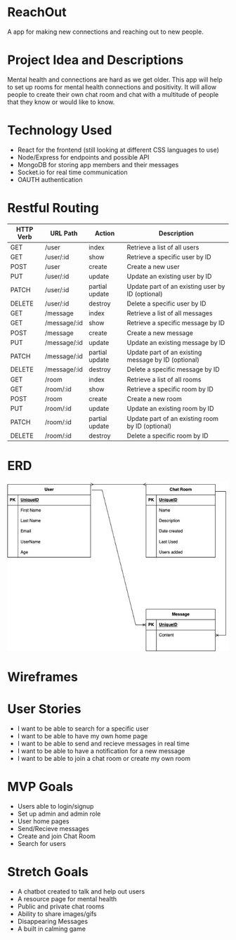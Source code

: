 # ReachOut
A app for making new connections and reaching out to new people.

# Project Idea and Descriptions
Mental health and connections are hard as we get older. This app will help to set up rooms for mental health connections and positivity. It will allow people to create their own chat room and chat with a multitude of people that they know or would like to know.

# Technology Used
- React for the frontend (still looking at different CSS languages to use)
- Node/Express for endpoints and possible API
- MongoDB for storing app members and their messages
- Socket.io for real time communication
- OAUTH authentication

# Restful Routing
| HTTP Verb | URL Path         | Action         | Description                                            |
| --------- | ---------------- | -------------- | ------------------------------------------------------ |
| GET       | /user            | index          | Retrieve a list of all users                           |
| GET       | /user/:id        | show           | Retrieve a specific user by ID                         |
| POST      | /user            | create         | Create a new user                                      |
| PUT       | /user/:id        | update         | Update an existing user by ID                          |
| PATCH     | /user/:id        | partial update | Update part of an existing user by ID (optional)       |
| DELETE    | /user/:id        | destroy        | Delete a specific user by ID                           |
| GET       | /message         | index          | Retrieve a list of all messages                        |
| GET       | /message/:id     | show           | Retrieve a specific message by ID                      |
| POST      | /message         | create         | Create a new message                                   |
| PUT       | /message/:id     | update         | Update an existing message by ID                       |
| PATCH     | /message/:id     | partial update | Update part of an existing message by ID (optional)    |
| DELETE    | /message/:id     | destroy        | Delete a specific message by ID                        |
| GET       | /room            | index          | Retrieve a list of all rooms                           |
| GET       | /room/:id        | show           | Retrieve a specific room by ID                         |
| POST      | /room            | create         | Create a new room                                      |
| PUT       | /room/:id        | update         | Update an existing room by ID                          |
| PATCH     | /room/:id        | partial update | Update part of an existing room by ID (optional)       |
| DELETE    | /room/:id        | destroy        | Delete a specific room by ID                           |

# ERD
<img src = "ERD Chat.jpg">

# Wireframes

# User Stories
- I want to be able to search for a specific user
- I want to be able to have my own home page
- I want to be able to send and recieve messages in real time
- I want to be able to have a notification for a new message
- I want to be able to join a chat room or create my own room 

# MVP Goals
- Users able to login/signup
- Set up admin and admin role
- User home pages 
- Send/Recieve messages
- Create and join Chat Room
- Search for users

# Stretch Goals
- A chatbot created to talk and help out users
- A resource page for mental health
- Public and private chat rooms
- Ability to share images/gifs
- Disappearing Messages
- A built in calming game
